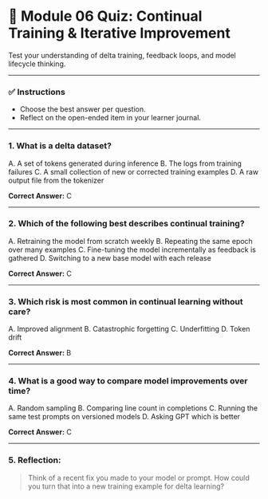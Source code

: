 # 🧪 Module 06 Quiz: Continual Training & Iterative Improvement

Test your understanding of delta training, feedback loops, and model lifecycle thinking.

---

### ✅ Instructions

* Choose the best answer per question.
* Reflect on the open-ended item in your learner journal.

---

### 1. What is a delta dataset?

A. A set of tokens generated during inference
B. The logs from training failures
C. A small collection of new or corrected training examples
D. A raw output file from the tokenizer

**Correct Answer:** C

---

### 2. Which of the following best describes continual training?

A. Retraining the model from scratch weekly
B. Repeating the same epoch over many examples
C. Fine-tuning the model incrementally as feedback is gathered
D. Switching to a new base model with each release

**Correct Answer:** C

---

### 3. Which risk is most common in continual learning without care?

A. Improved alignment
B. Catastrophic forgetting
C. Underfitting
D. Token drift

**Correct Answer:** B

---

### 4. What is a good way to compare model improvements over time?

A. Random sampling
B. Comparing line count in completions
C. Running the same test prompts on versioned models
D. Asking GPT which is better

**Correct Answer:** C

---

### 5. Reflection:

> Think of a recent fix you made to your model or prompt. How could you turn that into a new training example for delta learning?
